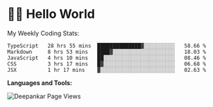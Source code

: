 # 👋🏽 Hello World 

<!--![Deepankar's github stats](https://github-readme-stats.vercel.app/api?username=Deep-Codes&count_private=true&show_icons=true&theme=radical)-->
My Weekly Coding Stats:

<!--START_SECTION:waka-->
```text
TypeScript   28 hrs 55 mins  ██████████████▓░░░░░░░░░░   58.66 % 
Markdown     8 hrs 53 mins   ████▓░░░░░░░░░░░░░░░░░░░░   18.03 % 
JavaScript   4 hrs 10 mins   ██░░░░░░░░░░░░░░░░░░░░░░░   08.46 % 
CSS          3 hrs 17 mins   █▓░░░░░░░░░░░░░░░░░░░░░░░   06.68 % 
JSX          1 hr 17 mins    ▓░░░░░░░░░░░░░░░░░░░░░░░░   02.63 % 
```
<!--END_SECTION:waka-->

**Languages and Tools:**



<p align="left"> <img src="https://komarev.com/ghpvc/?username=Deep-Codes&label=Views&color=blue&style=plastic" alt="Deepankar Page Views" /> </p>
